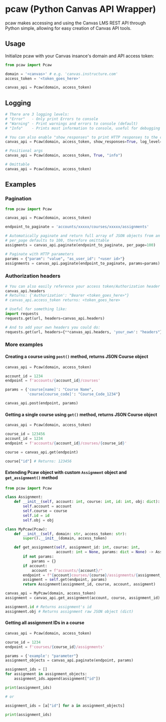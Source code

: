 # pcaw (Python Canvas API Wrapper)

pcaw makes accessing and using the Canvas LMS REST API through Python simple, allowing for easy creation of Canvas API tools.

## Usage

Initialize pcaw with your Canvas insance's domain and API  access token:

```python
from pcaw import Pcaw

domain = '<canvas>' # e.g. 'canvas.instructure.com'
access_token = '<token_goes_here>'

canvas_api = Pcaw(domain, access_token)
```

## Logging

```python
# There are 3 logging levels:
# "Error"   - Only print Errors to console
# "Warning" - Print warnings and errors to console (default)
# "Info"    - Prints most information to console, useful for debugging

# You can also enable "show_responses" to print HTTP responses to the console
canvas_api = Pcaw(domain, access_token, show_responses=True, log_level="info")

# Positional args
canvas_api = Pcaw(domain, access_token, True, "info")

# Omittable
canvas_api = Pcaw(domain, access_token)
```

## Examples

### Pagination

```python
from pcaw import Pcaw

canvas_api = Pcaw(domain, access_token)

endpoint_to_paginate = 'accounts/xxxxx/courses/xxxxx/assignments'

# Automatically paginate and return full array of JSON objects from an endpoint:
# per_page defaults to 100, therefore omittable
assigments = canvas_api.paginate(endpoint_to_paginate, per_page=100)

# Paginate with HTTP parameters
params = {"param": "value", "as_user_id": "<user id>"}
assignments = canvas_api.paginate(endpoint_to_paginate, params=params)
```

### Authorization headers

```python
# You can also easily reference your access token/Authorization header with:
canvas_api.headers
# Returns: {'Authorization': "Bearer <token_goes_here>"}
# canvas_api.access_token returns: <token_goes_here>

# Useful for something like:
import requests
requests.get(url, headers=canvas_api.headers)

# And to add your own headers you could do:
requests.get(url, headers={**canvas_api.headers, 'your_own': "headers"})
```

### More examples

#### Creating a course using `post()` method, returns JSON Course object

```python
canvas_api = Pcaw(domain, access_token)

account_id = 1234
endpoint = f'accounts/{account_id}/courses'

params = {'course[name]': "Course Name",
          'course[course_code]': "Course_Code_1234"}

canvas_api.post(endpoint, params)
```

#### Getting a single course using `get()` method, returns JSON Course object

```python
canvas_api = Pcaw(domain, access_token)

course_id = 123456
account_id = 1234
endpoint = f'accounts/{account_id}/courses/{course_id}'

course = canvas_api.get(endpoint)

course["id"] # Returns: 123456
```

#### Extending Pcaw object with custom `Assignment` object and `get_assignment()` method
```python
from pcaw import Pcaw

class Assignment:
    def __init__(self, account: int, course: int, id: int, obj: dict):
        self.account = account
        self.course = course
        self.id = id
        self.obj = obj

class MyPcaw(Pcaw):
    def __init__(self, domain: str, access_token: str):
        super().__init__(domain, access_token)

    def get_assignment(self, assignment_id: int, course: int, 
                       account: int = None, params: dict = None) -> Assignment:
        if not params:
            params = {}
        if account:
            account = f"accounts/{account}/"
        endpoint = f"{account}courses/{course}/assignments/{assignment_id}"
        assigment = self.get(endpoint, params)
        return Assignment(assignment_id, course, account, assigment)

canvas_api = MyPcaw(domain, access_token)
assignment = canvas_api.get_assignment(account, course, assignment_id)

assignment.id # Returns assignment's id
assignment.obj # Returns assignment raw JSON object (dict)
```

#### Getting all assignment IDs in a course

```python
canvas_api = Pcaw(domain, access_token)

course_id = 1234
endpoint = f'courses/{course_id}/assignments'

params = {'example': "parameter"}
assignment_objects = canvas_api.paginate(endpoint, params)

assignment_ids = []
for assignment in assignment_objects:
    assignment_ids.append(assignment["id"])

print(assignment_ids)

# or

assignment_ids = [a["id"] for a in assignment_objects]

print(assignment_ids)
```
